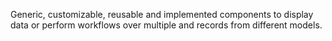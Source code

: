 Generic, customizable, reusable and implemented components to display data or perform workflows over multiple and records from different models.
